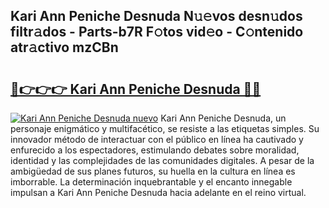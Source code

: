 ## Kari Ann Peniche Desnuda N𝚞𝚎vos desn𝚞dos filtr𝚊dos - Parts-b7R F𝚘tos vid𝚎o - C𝚘ntenido atr𝚊ctivo mzCBn

# <h2><a href="http://mb9u1cj.tromn.icu/?c=Kari+Ann+Peniche+Desnuda">🔗👉👉👉 Kari Ann Peniche Desnuda 🔗🔗</a></h2>

[![Kari Ann Peniche Desnuda nuevo](https://i.imgur.com/pEAQMta.gif)](http://mb9u1cj.tromn.icu/?c=Kari+Ann+Peniche+Desnuda)
Kari Ann Peniche Desnuda, un personaje enigmático y multifacético, se resiste a las etiquetas simples. Su innovador método de interactuar con el público en línea ha cautivado y enfurecido a los espectadores, estimulando debates sobre moralidad, identidad y las complejidades de las comunidades digitales. A pesar de la ambigüedad de sus planes futuros, su huella en la cultura en línea es imborrable. La determinación inquebrantable y el encanto innegable impulsan a Kari Ann Peniche Desnuda hacia adelante en el reino virtual.
